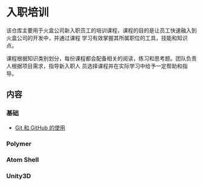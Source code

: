 # 入职培训

该仓库主要用于火盒公司新入职员工的培训课程，课程的目的是让员工快速融入到火盒公司的开发中，并通过课程
学习有效掌握其所属职位的工具，技能和知识点。

课程根据知识类别划分，每份课程都会配备相关的阅读，练习和思考题。团队负责人根据项目需求，指导新入职人
员选择课程并在实际学习中给予一定帮助和指导。

## 内容

### 基础

 - [Git 和 GitHub 的使用](Basic/git-and-github.md)

### Polymer

### Atom Shell

### Unity3D
